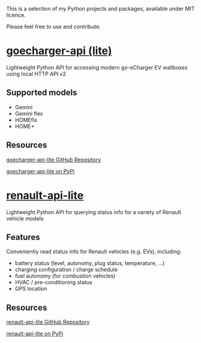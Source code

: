 This is a selection of my Python projects and packages, available under MIT licence.

Please feel free to use and contribute.

# [goecharger-api (lite)](https://github.com/bkogler/goecharger-api-lite/)
Lightweight Python API for accessing modern go-eCharger EV wallboxes using local HTTP API v2

## Supported models
* Gemini
* Gemini flex
* HOMEfix
* HOME+

## Resources
[goecharger-api-lite GitHub Repository](https://github.com/bkogler/goecharger-api-lite/)

[goecharger-api-lite on PyPi](https://pypi.org/project/goecharger-api-lite/)

# [renault-api-lite](https://github.com/bkogler/renault-api-lite/)
Lightweight Python API for querying status info for a variety of Renault vehicle models

## Features
Conveniently read status info for Renault vehicles (e.g. EVs), including:

* battery status (level, autonomy, plug status, temperature, ...)
* charging configuration / charge schedule
* fuel autonomy (for combustion vehicles)
* HVAC / pre-conditioning status
* GPS location

## Resources
[renault-api-lite GitHub Repository](https://github.com/bkogler/renault-api-lite/)

[renault-api-lite on PyPi](https://pypi.org/project/renault-api-lite/)